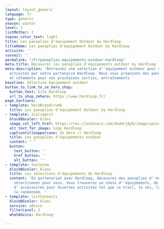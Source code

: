 ```yaml
---
layout: layout_generic
language: fr
type: generic
season: winter
level: 2
listMother: 2
topnav_color_text: light
title: Les panoplies d'équipement Outdoor by Hardloop
titleHome: Les panoplies d'équipement Outdoor by Hardloop
activite: ''
conseil: ''
permalink: "/fr/panoplies-equipements-outdoor-hardloop"
meta-title: Découvrez les panoplies d'équipements outdoor by Hardloop
meta-description: 'Retrouvez une sélection d''équipement outdoor pour vos prochaine
  activités par notre partenaire Hardloop. Nous vous proposons des panoplies d''équipements
  et vêtements pour vos prochaines sorties, entraînements '
baseline: Sélection équipement outdoor
button_to_link_to_ze_hero_shop:
  button_text: Site Hardloop
  url_to_shop_zehero: https://www.hardloop.fr/
page_sections:
- template: heroBreadcrumb
  title: Les panoplies d'équipement Outdoor by Hardloop
- template: 2colimgtxt
  blockBGcolor: blanc
  image_col_left_href: https://res.cloudinary.com/deddrj0yb/image/upload/v1661841508/website/Hardloop/1547938_932944156724936_4729232105917545800_o.jpg
  alt_text_for_image: Logo Hardloop
  captiontitleuppercase: Ze Hero // Hardloop
  title: Les panoplies d'équipements outdoor
  content: " "
  button:
    text_button: ''
    href_button: ''
    alt_button: ''
- template: textarea
  blockBGcolor: blanc
  title: Les sélections d'équipements de Hardloop
  content: 'En partenariat avec Hardloop, découvrez des panoplies d''équipements outdoor
    sélectionnez pour vous. Vous trouverez un choix d''équipements, de vêtements et
    d''accessoires pour diverses activités tel que le trail, le ski, le snowboard,
    la randonnée. '
- template: listConseils
  blockBGcolor: blanc
  service: advice
  filterLevel: 2
  whatAdvice: Hardloop

---
```

